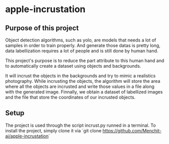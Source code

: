 # apple-incrustation

## Purpose of this project

Object detection algorithms, such as yolo, are models that needs a lot of samples in order to train properly. And generate those datas is pretty long, data labellization requires a lot of people and is still done by human hand.

This project's purpose is to reduce the part attribute to this human hand and to automatically create a dataset using objects and backgrounds.

It will incrust the objects in the backgrounds and try to mimic a realistics photography. While incrusting the objects, the algorithm will store the area where all the objects are incrusted and write those values in a file along with the generated image. Finnally, we obtain a dataset of labellized images and the file that store the coordinates of our incrusted objects.

## Setup

The project is used through the script incrust.py runned in a terminal. To install the project, simply clone it via ´git clone <https://github.com/Menchit-ai/apple-incrustation>´